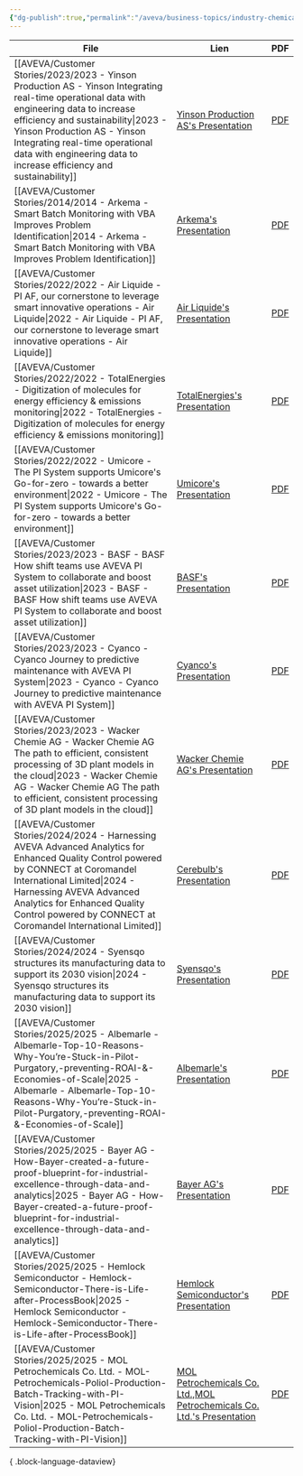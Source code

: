 ```yaml
---
{"dg-publish":true,"permalink":"/aveva/business-topics/industry-chemicals/","dgPassFrontmatter":true}
---
```



| File                                                                                                                                                                                                                                                                                                                        | Lien                                                                                                                                                                                                         | PDF                                                                                                                                                                                                                                                              |
| --------------------------------------------------------------------------------------------------------------------------------------------------------------------------------------------------------------------------------------------------------------------------------------------------------------------------- | ------------------------------------------------------------------------------------------------------------------------------------------------------------------------------------------------------------ | ---------------------------------------------------------------------------------------------------------------------------------------------------------------------------------------------------------------------------------------------------------------- |
| [[AVEVA/Customer Stories/2023/2023 - Yinson Production AS - Yinson Integrating real-time operational data with engineering data to increase efficiency and sustainability\|2023 - Yinson Production AS - Yinson Integrating real-time operational data with engineering data to increase efficiency and sustainability]] | [Yinson Production AS's Presentation](https://resources.osisoft.com/presentations/yinson--integrating-real-time-operational-data-with-engineering-data-to-increase-efficiency-and-sustainability/)           | [PDF](https://cdn.osisoft.com/osi/presentations/2023-AVEVA-San-Francisco/UC23NA-2ENU03-YinsonProductionAS-BerteBye-Yinson-Integrating-real-time-operational.pdf)                                                                                                 |
| [[AVEVA/Customer Stories/2014/2014 - Arkema - Smart Batch Monitoring with VBA Improves Problem Identification\|2014 - Arkema - Smart Batch Monitoring with VBA Improves Problem Identification]]                                                                                                                         | [Arkema's Presentation](https://resources.osisoft.com/presentations/smart-batch-monitoring-with-vba-improves-problem-identification/)                                                                        | [PDF](https://cdn.osisoft.com/corp/en/media/presentations/2014/UsersConference2014/PDF/UC2014_Arkema_Duffy_SmartBatchMonitoringwithVBAImprovesProblemIdentification.pdf)                                                                                         |
| [[AVEVA/Customer Stories/2022/2022 - Air Liquide - PI AF, our cornerstone to leverage smart innovative operations - Air Liquide\|2022 - Air Liquide - PI AF, our cornerstone to leverage smart innovative operations - Air Liquide]]                                                                                     | [Air Liquide's Presentation](https://resources.osisoft.com/presentations/pi-af--our-cornerstone-to-leverage-smart-innovative-operations---air-liquide/)                                                      | [PDF](https://cdn.osisoft.com/osi/presentations/2022-AVEVA-Amsterdam/UC22EU-D2CH050-Air-Liquide-Gentil-How-AF-is-becoming-an-essential-cornerstone.pdf)                                                                                                          |
| [[AVEVA/Customer Stories/2022/2022 - TotalEnergies - Digitization of molecules for energy efficiency & emissions monitoring\|2022 - TotalEnergies - Digitization of molecules for energy efficiency & emissions monitoring]]                                                                                             | [TotalEnergies's Presentation](https://resources.osisoft.com/presentations/two-talks---1--data-governance---2---digitization-of-molecules-for-energy-efficiency-and-emissions-monitoring---totalenergies/)   | [PDF](https://cdn.osisoft.com/osi/presentations/2022-AVEVA-Amsterdam/UC22EU-D2OG020-TotalEnergies-Segard-Bernadi-Data-Mgt-Molecules-Digitaliz.pdf)                                                                                                               |
| [[AVEVA/Customer Stories/2022/2022 - Umicore - The PI System supports Umicore's Go-for-zero - towards a better environment\|2022 - Umicore - The PI System supports Umicore's Go-for-zero - towards a better environment]]                                                                                               | [Umicore's Presentation](https://resources.osisoft.com/presentations/the-pi-system-supports-umicore-s-go-for-zero---towards-a-better-environment/)                                                           | [PDF](https://cdn.osisoft.com/osi/presentations/2022-AVEVA-Amsterdam/UC22EU-D2PI060-Umicore-deWolf-PI-System-supports-umicore.pdf)                                                                                                                               |
| [[AVEVA/Customer Stories/2023/2023 - BASF - BASF How shift teams use AVEVA  PI System  to collaborate and boost asset utilization\|2023 - BASF - BASF How shift teams use AVEVA  PI System  to collaborate and boost asset utilization]]                                                                                 | [BASF's Presentation](https://resources.osisoft.com/presentations/basf--how-shift-teams-use-aveva%E2%84%A2-pi-system%E2%84%A2-to-collaborate-and-boost-asset-utilization/)                                   | [PDF](https://cdn.osisoft.com/osi/presentations/2023-AVEVA-San-Francisco/UC23NA-1PRI04-BASF-Eckardt-BASF-How-shift-teams-use--PI-System-to-collaborate-and-boost-asset-utilization.pdf)                                                                          |
| [[AVEVA/Customer Stories/2023/2023 - Cyanco - Cyanco Journey to predictive maintenance with AVEVA  PI System\|2023 - Cyanco - Cyanco Journey to predictive maintenance with AVEVA  PI System]]                                                                                                                           | [Cyanco's Presentation](https://resources.osisoft.com/presentations/cyanco--journey-to-predictive-maintenance-with-aveva%E2%84%A2-pi-system%E2%84%A2/)                                                       | [PDF](https://cdn.osisoft.com/osi/presentations/2023-AVEVA-San-Francisco/UC23NA-2PRI07-Cyanco-Vinayak-Cyanco-Journey-to-predictive-maintenance-with-AVEVAPI-System.pdf)                                                                                          |
| [[AVEVA/Customer Stories/2023/2023 - Wacker Chemie AG - Wacker Chemie AG The path to efficient, consistent processing of 3D plant models in the cloud\|2023 - Wacker Chemie AG - Wacker Chemie AG The path to efficient, consistent processing of 3D plant models in the cloud]]                                         | [Wacker Chemie AG's Presentation](https://resources.osisoft.com/presentations/wacker-chemie-ag--the-path-to-efficient--consistent-processing-of-3d-plant-models-in-the-cloud/)                               | [PDF](https://cdn.osisoft.com/osi/presentations/2023-AVEVA-San-Francisco/UC23NA-1PRI02-WackerChemieAG-Mairhofer-The-path-to-efficient-consistent-processing-of-3D-plant-models-in-the-cloud.pdf)                                                                 |
| [[AVEVA/Customer Stories/2024/2024 - Harnessing AVEVA Advanced Analytics for Enhanced Quality Control powered by CONNECT at Coromandel International Limited\|2024 - Harnessing AVEVA Advanced Analytics for Enhanced Quality Control powered by CONNECT at Coromandel International Limited]]                           | [Cerebulb's Presentation](https://www.aveva.com/en/perspectives/presentations/2024/harnessing-aveva-advanced-analytics-for-enhanced-quality-control-powered-by-connect-at-coromandel-international-limited/) | [PDF](https://cdn.mediavalet.com/eunl/content/e1IOjenxg0WzPzbMw1rBAA/1og8BipxO0W63kkPK4JYnw/Original/Harnessing%20AVEVA%20Advanced%20Analytics%20for%20Enhanced%20Quality%20Control%20powered%20by%20CONNECT%C2%A0at%20Coromandel%20International%20Limited.pdf) |
| [[AVEVA/Customer Stories/2024/2024 - Syensqo structures its manufacturing data to support its 2030 vision\|2024 - Syensqo structures its manufacturing data to support its 2030 vision]]                                                                                                                                 | [Syensqo's Presentation](https://www.aveva.com/en/perspectives/presentations/2024/syensqo-structures-its-manufacturing-data-to-support-its-2030-vision/)                                                     | [PDF](https://cdn.mediavalet.com/eunl/content/S3jQVcczB06Dnd5qLqPKrw/7L6XVBcbtk6odtoyyAEuzA/Original/Syensqo%20structures%20its%20manufacturing%20data%20to%20support%20its%202030%20vision.pdf)                                                                 |
| [[AVEVA/Customer Stories/2025/2025 - Albemarle - Albemarle-Top-10-Reasons-Why-You’re-Stuck-in-Pilot-Purgatory,-preventing-ROAI-&-Economies-of-Scale\|2025 - Albemarle - Albemarle-Top-10-Reasons-Why-You’re-Stuck-in-Pilot-Purgatory,-preventing-ROAI-&-Economies-of-Scale]]                                             | [Albemarle's Presentation](https://www.aveva.com/en/perspectives/presentations/2025/albemarle--top-10-reasons-why-you-re-stuck-in-pilot-purgatory--preventing-roai---economies-of-scale/)                    | [PDF](https://cdn.mediavalet.com/eunl/content/LgD-Q212rUW0y7qRzAyW_g/jdWAwmKkcEGYU7YpkB7B4g/Original/Albemarle%3A%20Top%2010%20Reasons%20Why%20You%E2%80%99re%20Stuck%20in%20Pilot%20Purgatory%2C%20preventing%20ROAI%20%26%20Economies%20of%20Scale.pdf)        |
| [[AVEVA/Customer Stories/2025/2025 - Bayer AG - How-Bayer-created-a-future-proof-blueprint-for-industrial-excellence-through-data-and-analytics\|2025 - Bayer AG - How-Bayer-created-a-future-proof-blueprint-for-industrial-excellence-through-data-and-analytics]]                                                     | [Bayer AG's Presentation](https://www.aveva.com/en/perspectives/presentations/2025/how-bayer-created-a-future-proof-blueprint-for-industrial-excellence-through-data-and-analytics/)                         | [PDF](https://cdn.mediavalet.com/eunl/content/LIYRjirRiUyUdylb4pIyew/it1rx0bVGkea1T_t2_pd1A/Original/How%20Bayer%20created%20a%20future%20proof%20blueprint%20for%20industrial%20excellence%20through%20data%20and%20analytics.pdf)                              |
| [[AVEVA/Customer Stories/2025/2025 - Hemlock Semiconductor - Hemlock-Semiconductor-There-is-Life-after-ProcessBook\|2025 - Hemlock Semiconductor - Hemlock-Semiconductor-There-is-Life-after-ProcessBook]]                                                                                                               | [Hemlock Semiconductor's Presentation](https://www.aveva.com/en/perspectives/presentations/2025/hemlock-semiconductor--there-is-life-after-processbook/)                                                     | [PDF](https://cdn.mediavalet.com/eunl/content/dt8v4kaKi0eo-z5fJ6CZxA/MiYTlUzQ9UulVIDQ3d6Dgw/Original/Hemlock%20Semiconductor%3A%20There%20is%20Life%20after%20ProcessBook.pdf)                                                                                   |
| [[AVEVA/Customer Stories/2025/2025 - MOL Petrochemicals Co. Ltd. - MOL-Petrochemicals-Poliol-Production-Batch-Tracking-with-PI-Vision\|2025 - MOL Petrochemicals Co. Ltd. - MOL-Petrochemicals-Poliol-Production-Batch-Tracking-with-PI-Vision]]                                                                         | [MOL Petrochemicals Co. Ltd.,MOL Petrochemicals Co. Ltd.'s Presentation](https://www.aveva.com/en/perspectives/presentations/2025/mol-petrochemicals--poliol-production-batch-tracking-with-pi-vision/)      | [PDF](https://cdn.mediavalet.com/eunl/content/ujMTwh6b_kicbSsgHRuKWA/RrBgwqVKQEOlaJxDRvzpJA/Original/MOL%20Petrochemicals%3A%20Poliol%20Production%20Batch%20Tracking%20with%20PI%20Vision.pdf)                                                                  |

{ .block-language-dataview}